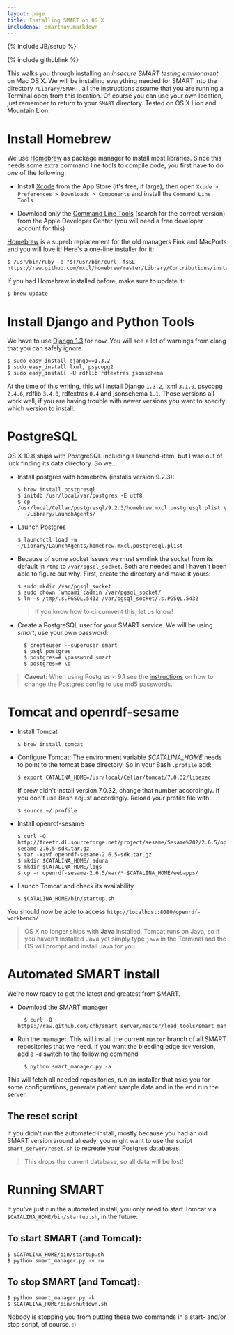```yaml
---
layout: page
title: Installing SMART on OS X
includenav: smartnav.markdown
---
```


{% include JB/setup %}

<div class='simple_small_box'>{% include githublink %}</div>

This walks you through installing an *insecure SMART testing environment* on
Mac OS X. We will be installing everything needed for SMART into the directory
`/Library/SMART`, all the instructions assume that you are running a Terminal
open from this location. Of course you can use your own location, just remember
to return to your `SMART` directory. Tested on OS X Lion and Mountain Lion.


Install Homebrew
================

We use [Homebrew] as package manager to install most libraries. Since this
needs some extra command line tools to compile code, you first have to do
*one* of the following:

* Install [Xcode] from the App Store (it's free, if large), then open
  `Xcode > Preferences > Downloads > Components` and install the `Command Line
  Tools`

* Download only the [Command Line Tools][shell] (search for the correct version) from
  the Apple Developer Center (you will need a free developer account for this)


[Homebrew] is a superb replacement for the old managers Fink and MacPorts and
you will love it! Here's a one-line installer for it:

    $ /usr/bin/ruby -e "$(/usr/bin/curl -fsSL https://raw.github.com/mxcl/homebrew/master/Library/Contributions/install_homebrew.rb)"

If you had Homebrew installed before, make sure to update it:

    $ brew update

[Homebrew]: http://mxcl.github.com/homebrew/
[Xcode]: http://itunes.apple.com/ch/app/xcode/id497799835?l=en&mt=12
[shell]: https://developer.apple.com/downloads/index.action


Install Django and Python Tools
===============================

We have to use [Django 1.3][django] for now. You will see a lot of warnings from clang that you can safely ignore.

    $ sudo easy_install django==1.3.2
    $ sudo easy_install lxml, psycopg2
    $ sudo easy_install -U rdflib rdfextras jsonschema

At the time of this writing, this will install Django `1.3.2`, lxml `3.1.0`, psycopg `2.4.6`, rdflib `3.4.0`, rdfextras `0.4` and jsonschema `1.1`. Those versions all work well, if you are having trouble with newer versions you want to specify which version to install.

[django]: https://www.djangoproject.com/download/


PostgreSQL
==========

OS X 10.8 ships with PostgreSQL including a launchd-item, but I was out of luck finding its data directory. So we...

* Install postgres with homebrew (installs version 9.2.3):

      $ brew install postgresql
      $ initdb /usr/local/var/postgres -E utf8
      $ cp /usr/local/Cellar/postgresql/9.2.3/homebrew.mxcl.postgresql.plist \
        ~/Library/LaunchAgents/

* Launch Postgres

      $ launchctl load -w ~/Library/LaunchAgents/homebrew.mxcl.postgresql.plist

* Because of some socket issues we must symlink the socket from its default in `/tmp` to `/var/pgsql_socket`. Both are needed and I haven't been able to figure out why. First, create the directory and make it yours:

      $ sudo mkdir /var/pgsql_socket
      $ sudo chown `whoami`:admin /var/pgsql_socket/
      $ ln -s /tmp/.s.PGSQL.5432 /var/pgsql_socket/.s.PGSQL.5432

  > If you know how to circumvent this, let us know!

* Create a PostgreSQL user for your SMART service. We will be using *smart*,
  use your own password:
      
        $ createuser --superuser smart
        $ psql postgres
        $ postgres=# \password smart
        $ postgres=# \q

> **Caveat**: When using Postgres < 9.1 see the [instructions] on how to change
the Postgres config to use md5 passwords.

[postgres-mac]: http://www.postgresql.org/download/macosx/
[instructions]: https://github.com/chb/smart_server


Tomcat and openrdf-sesame
=========================

* Install Tomcat

      $ brew install tomcat

* Configure Tomcat: The environment variable *$CATALINA_HOME* needs to point
  to the tomcat base directory. So in your Bash `.profile` add:

      $ export CATALINA_HOME=/usr/local/Cellar/tomcat/7.0.32/libexec
  
  If brew didn't install version 7.0.32, change that number accordingly. If you don't use Bash adjust accordingly. Reload your profile file with:

      $ source ~/.profile

* Install openrdf-sesame

      $ curl -O http://freefr.dl.sourceforge.net/project/sesame/Sesame%202/2.6.5/openrdf-sesame-2.6.5-sdk.tar.gz
      $ tar -xzvf openrdf-sesame-2.6.5-sdk.tar.gz
      $ mkdir $CATALINA_HOME/.aduna
      $ mkdir $CATALINA_HOME/logs
      $ cp -r openrdf-sesame-2.6.5/war/* $CATALINA_HOME/webapps/
          
* Launch Tomcat and check its availability
  
      $ $CATALINA_HOME/bin/startup.sh
  
You should now be able to access `http://localhost:8080/openrdf-workbench/`

> OS X no longer ships with **Java** installed. Tomcat runs on Java, so if you haven't installed Java yet simply type `java` in the Terminal and the OS will prompt and install Java for you.


Automated SMART install
=======================

We're now ready to get the latest and greatest from SMART.

* Download the SMART manager
  
        $ curl -O https://raw.github.com/chb/smart_server/master/load_tools/smart_manager.py

* Run the manager. This will install the current `master` branch of all SMART
  repositories that we need. If you want the bleeding edge `dev` version, add a
  `-d` switch to the following command

        $ python smart_manager.py -a

This will fetch all needed repositories, run an installer that asks you for some configurations, generate patient sample data and in the end run the server.

## The reset script

If you didn't run the automated install, mostly because you had an old SMART version around already, you might want to use the script `smart_server/reset.sh` to recreate your Postgres databases.

> This drops the current database, so all data will be lost!


Running SMART
=============

If you've just run the automated install, you only need to start Tomcat via
`$CATALINA_HOME/bin/startup.sh`, in the future:

## To start SMART (and Tomcat):

    $ $CATALINA_HOME/bin/startup.sh
    $ python smart_manager.py -v -w

## To stop SMART (and Tomcat):

    $ python smart_manager.py -k
    $ $CATALINA_HOME/bin/shutdown.sh

Nobody is stopping you from putting these two commands in a start- and/or stop
script, of course. :)
